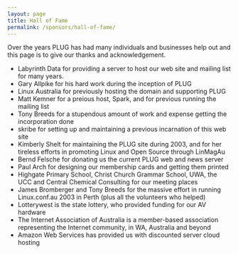 ```yaml
---
layout: page
title: Hall of Fame
permalink: /sponsors/hall-of-fame/
---
```


Over the years PLUG has had many individuals and businesses help out and this page is to give our thanks and acknowledgement.

* Labyrinth Data for providing a server to host our web site and mailing list for many years.
* Gary Allpike for his hard work during the inception of PLUG
* Linux Australia for previously hosting the domain and supporting PLUG
* Matt Kemner for a preious host, Spark, and for previous running the mailing list
* Tony Breeds for a stupendous amount of work and expense getting the incorporation done
* skribe for setting up and maintaining a previous incarnation of this web site
* Kimberly Shelt for maintaining the PLUG site during 2003, and for her tireless efforts in promoting Linux and Open Source through LinMagAu
* Bernd Felsche for donating us the current PLUG web and news server
* Paul Arch for designing our membership cards and getting them printed
* Highgate Primary School, Christ Church Grammar School, UWA, the UCC and Central Chemical Consulting for our meeting places
* James Bromberger and Tony Breeds for the massive effort in running Linux.conf.au 2003 in Perth (plus all the volunteers who helped)
* Lotterywest is the state lottery, who provided funding for our AV hardware
* The Internet Association of Australia is a member-based association representing the Internet community, in WA, Australia and beyond
* Amazon Web Services has provided us with discounted server cloud hosting
